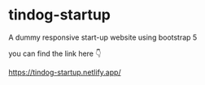 # tindog-startup

A dummy responsive start-up website using bootstrap 5

you can find the link here 👇 

https://tindog-startup.netlify.app/
